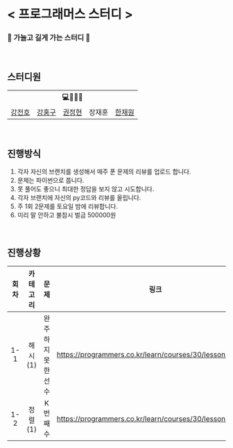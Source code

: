# < 프로그래머스 스터디 >

### 🎵 가늘고 길게 가는 스터디 🎵

<br>

## 스터디원

<table>
    <tr>
        <th colspan=5>💻🙎‍♂️📒</th>
    </tr>
    <tr>
        <td><a href='https://github.com/jeonbar2'>강전호</a></td>
        <td><a href='https://github.com/hon99oo'>강홍구</a></td>
        <td><a href='https://github.com/jeonghyun96'>권정현</a></td>
        <td>장재훈</td>
        <td><a href='https://github.com/hanjo8813'>한재원</a></td>
    </tr>
</table>

<br>

## 진행방식

1. 각자 자신의 브랜치를 생성해서 매주 푼 문제의 리뷰를 업로드 합니다.
2. 문제는 파이썬으로 풉니다.
3. 못 풀어도 좋으니 최대한 정답을 보지 않고 시도합니다.
4. 각자 브랜치에 자신의 py코드와 리뷰를 올립니다.
5. 주 1회 2문제를 토요일 밤에 리뷰합니다.
6. 미리 말 안하고 불참시 벌금 500000원

<br>

## 진행상황

|회차|카테고리|문제|링크|
|:--:|:--:|:--:|:--:|
|1-1|해시(1)|완주하지 못한 선수|https://programmers.co.kr/learn/courses/30/lessons/42576|
|1-2|정렬(1)|K번째수|https://programmers.co.kr/learn/courses/30/lessons/42748|